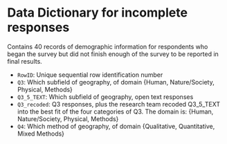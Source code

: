 # Data Dictionary for incomplete responses

Contains 40 records of demographic information for respondents who began the survey but did not finish enough of the survey to be reported in final results.

- `RowID`: Unique sequential row identification number
- `Q3`: Which subfield of geography, of domain {Human, Nature/Society, Physical, Methods}
- `Q3_5_TEXT`: Which subfield of geography, open text responses
- `Q3_recoded`: Q3 responses, plus the research team recoded Q3_5_TEXT into the best fit of the four categories of Q3. The domain is: {Human, Nature/Society, Physical, Methods}
- `Q4`: Which method of geography, of domain {Qualitative, Quantitative, Mixed Methods}
